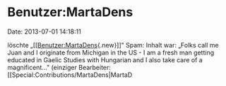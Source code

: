 Benutzer:MartaDens
==================

Date: 2013-07-01 14:18:11

löschte
„\[\[[Benutzer:MartaDens](http://www.yacy-websuche.de/wiki/index.php?title=Benutzer:MartaDens&action=edit&redlink=1 "Benutzer:MartaDens (Seite nicht vorhanden)"){.new}\]\]"
Spam: Inhalt war: „Folks call me Juan and I originate from Michigan in
the US - I am a fresh man getting educated in Gaelic Studies with
Hungarian and I also take care of a magnificent..." (einziger
Bearbeiter: \[\[Special:Contributions/MartaDens\|MartaD
